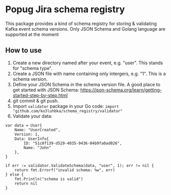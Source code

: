 # Popug Jira schema registry

This package provides a kind of schema registry for storing & validating Kafka event schema versions. Only JSON Schema and Golang language are supported at the moment

## How to use

1. Create a new directory named after your event, e.g. "user". This stands for "schema type".
2. Create a JSON file with name containing only intergers, e.g. "1". This is a schema version.
3. Define your JSON Schema in the schema version file. A good place to get started with JSON Schema: https://json-schema.org/learn/getting-started-step-by-step.html
4. git commit & git push.
5. Import ``validator`` package in your Go code:
`import "github.com/ko3luhbka/schema_registry/validator"`
6. Validate your data:
````
var data = User{
	Name: "UserCreated",
	Version: 1,
	Data: UserInfo{
		ID: "51c0f139-d529-4035-9436-04b9fa0ad026",
        Name: "John"
	},
}

if err := validator.ValidateSchema(data, "user", 1); err != nil {
    return fmt.Errorf("invalid schema: %w", err)
} else {
    fmt.Println("schema is valid")
    return nil
}
````